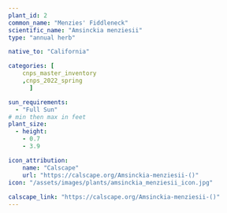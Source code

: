 ```yaml
---
plant_id: 2
common_name: "Menzies' Fiddleneck"
scientific_name: "Amsinckia menziesii"
type: "annual herb"

native_to: "California"

categories: [
    cnps_master_inventory
    ,cnps_2022_spring
      ]

sun_requirements:
  - "Full Sun"
# min then max in feet
plant_size:
  - height: 
    - 0.7
    - 3.9

icon_attribution: 
    name: "Calscape" 
    url: "https://calscape.org/Amsinckia-menziesii-()"
icon: "/assets/images/plants/amsinckia_menziesii_icon.jpg"
 
calscape_link: "https://calscape.org/Amsinckia-menziesii-()"
---
```



